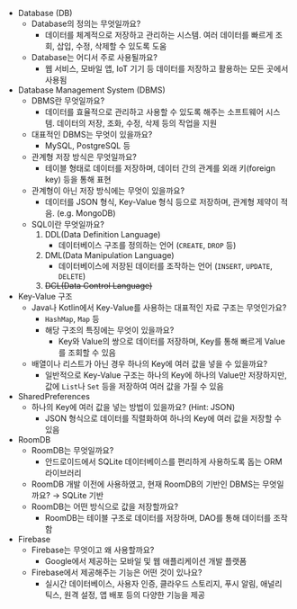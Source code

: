 - Database (DB)
    - Database의 정의는 무엇일까요?
        - 데이터를 체계적으로 저장하고 관리하는 시스템. 여러 데이터를 빠르게 조회, 삽입, 수정, 삭제할 수 있도록 도움
    - Database는 어디서 주로 사용될까요?
        - 웹 서비스, 모바일 앱, IoT 기기 등 데이터를 저장하고 활용하는 모든 곳에서 사용됨
- Database Management System (DBMS)
    - DBMS란 무엇일까요?
        - 데이터를 효율적으로 관리하고 사용할 수 있도록 해주는 소프트웨어 시스템. 데이터의 저장, 조화, 수정, 삭제 등의 작업을 지원
    - 대표적인 DBMS는 무엇이 있을까요?
        - MySQL, PostgreSQL 등
    - 관계형 저장 방식은 무엇일까요?
        - 테이블 형태로 데이터를 저장하며, 데이터 간의 관계를 외래 키(foreign key) 등을 통해 표현
    - 관계형이 아닌 저장 방식에는 무엇이 있을까요?
        - 데이터를 JSON 형식, Key-Value 형식 등으로 저장하며, 관계형 제약이 적음. (e.g. MongoDB)
    - SQL이란 무엇일까요?
        1. DDL(Data Definition Language)
            - 데이터베이스 구조를 정의하는 언어 (`CREATE`, `DROP` 등)
        2. DML(Data Manipulation Language)
            - 데이터베이스에 저장된 데이터를 조작하는 언어 (`INSERT`, `UPDATE`, `DELETE`)
        3. ~~DCL(Data Control Language)~~
- Key-Value 구조
    - Java나 Kotlin에서 Key-Value를 사용하는 대표적인 자료 구조는 무엇인가요?
        - `HashMap`, `Map` 등
        - 해당 구조의 특징에는 무엇이 있을까요?
            - Key와 Value의 쌍으로 데이터를 저장하며, Key를 통해 빠르게 Value를 조회할 수 있음
    - 배열이나 리스트가 아닌 경우 하나의 Key에 여러 값을 넣을 수 있을까요?
        - 일반적으로 Key-Value 구조는 하나의 Key에 하나의 Value만 저장하지만, 값에 `List`나 `Set` 등을 저장하여 여러 값을 가질 수 있음
- SharedPreferences
    - 하나의 Key에 여러 값을 넣는 방법이 있을까요? (Hint: JSON)
        - JSON 형식으로 데이터를 직렬화하여 하나의 Key에 여러 값을 저장할 수 있음
- RoomDB
    - RoomDB는 무엇일까요?
        - 안드로이드에서 SQLite 데이터베이스를 편리하게 사용하도록 돕는 ORM 라이브러리
    - RoomDB 개발 이전에 사용하였고, 현재 RoomDB의 기반인 DBMS는 무엇일까요? → SQLite 기반
    - RoomDB는 어떤 방식으로 값을 저장할까요?
        - RoomDB는 테이블 구조로 데이터를 저장하며, DAO를 통해 데이터를 조작함
- Firebase
    - Firebase는 무엇이고 왜 사용할까요?
        - Google에서 제공하는 모바일 및 웹 애플리케이션 개발 플랫폼
    - Firebase에서 제공해주는 기능은 어떤 것이 있나요?
        - 실시간 데이터베이스, 사용자 인증, 클라우드 스토리지, 푸시 알림, 애널리틱스, 원격 설정, 앱 배포 등의 다양한 기능을 제공